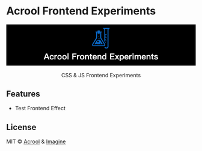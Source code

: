 # Acrool Frontend Experiments

<a href="https://acrool-frontend-experiments.pages.dev/" title="Acrool Frontend Experiments - CSS & JS Frontend Experiments">
    <img src="https://raw.githubusercontent.com/acrool/acrool-frontend-experiments/main/public/og.png" alt="Acrool Frontend Experiments Logo" />
</a>

<p align="center">
    CSS & JS Frontend Experiments
</p>

<div align="center">

</div>



## Features

- Test Frontend Effect


## License

MIT © [Acrool](https://github.com/acrool) & [Imagine](https://github.com/imagine10255)

